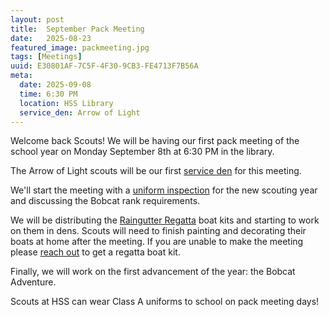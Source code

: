 ```yaml
---
layout: post
title:  September Pack Meeting
date:   2025-08-23
featured_image: packmeeting.jpg
tags: [Meetings]
uuid: E30801AF-7C5F-4F30-9CB3-FE4713F7B56A
meta:
  date: 2025-09-08
  time: 6:30 PM
  location: HSS Library
  service_den: Arrow of Light
---
```


Welcome back Scouts! We will be having our first pack meeting of the school year on Monday September 8th at 6:30 PM in the library.

The Arrow of Light scouts will be our first [service den](/docs/service-den) for this meeting.

We'll start the meeting with a [uniform inspection](/docs/uniforms) for the new scouting year and discussing the Bobcat rank requirements.

We will be distributing the [Raingutter Regatta](/2025/08/23/raingutter-regatta/) boat kits and starting to work on them in dens. Scouts will need to finish painting and decorating their boats at home after the meeting. If you are unable to make the meeting please [reach out](mailto:djd@davisca.org) to get a regatta boat kit.

Finally, we will work on the first advancement of the year: the Bobcat Adventure.

Scouts at HSS can wear Class A uniforms to school on pack meeting days!